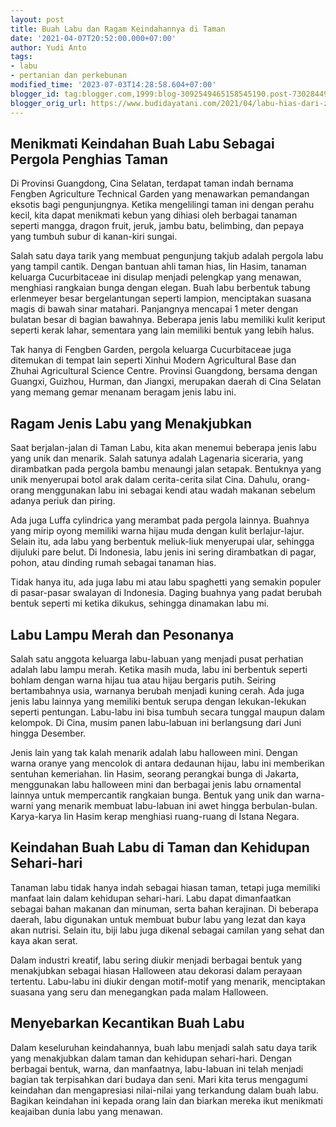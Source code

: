 ```yaml
---
layout: post
title: Buah Labu dan Ragam Keindahannya di Taman
date: '2021-04-07T20:52:00.000+07:00'
author: Yudi Anto
tags:
- labu
- pertanian dan perkebunan
modified_time: '2023-07-03T14:28:58.604+07:00'
blogger_id: tag:blogger.com,1999:blog-3092549465158545190.post-7302844965583138143
blogger_orig_url: https://www.budidayatani.com/2021/04/labu-hias-dari-zhongsan-sampai-istana.html
---
```


<h2>Menikmati Keindahan Buah Labu Sebagai Pergola Penghias Taman</h2><p>Di Provinsi Guangdong, Cina Selatan, terdapat taman indah bernama Fengben Agriculture Technical Garden yang menawarkan pemandangan eksotis bagi pengunjungnya. Ketika mengelilingi taman ini dengan perahu kecil, kita dapat menikmati kebun yang dihiasi oleh berbagai tanaman seperti mangga, dragon fruit, jeruk, jambu batu, belimbing, dan pepaya yang tumbuh subur di kanan-kiri sungai.</p><p>Salah satu daya tarik yang membuat pengunjung takjub adalah pergola labu yang tampil cantik. Dengan bantuan ahli taman hias, Iin Hasim, tanaman keluarga Cucurbitaceae ini disulap menjadi pelengkap yang menawan, menghiasi rangkaian bunga dengan elegan. Buah labu berbentuk tabung erlenmeyer besar bergelantungan seperti lampion, menciptakan suasana magis di bawah sinar matahari. Panjangnya mencapai 1 meter dengan bulatan besar di bagian bawahnya. Beberapa jenis labu memiliki kulit keriput seperti kerak lahar, sementara yang lain memiliki bentuk yang lebih halus.</p><p>Tak hanya di Fengben Garden, pergola keluarga Cucurbitaceae juga ditemukan di tempat lain seperti Xinhui Modern Agricultural Base dan Zhuhai Agricultural Science Centre. Provinsi Guangdong, bersama dengan Guangxi, Guizhou, Hurman, dan Jiangxi, merupakan daerah di Cina Selatan yang memang gemar menanam beragam jenis labu ini.</p><h2>Ragam Jenis Labu yang Menakjubkan</h2><p>Saat berjalan-jalan di Taman Labu, kita akan menemui beberapa jenis labu yang unik dan menarik. Salah satunya adalah Lagenaria siceraria, yang dirambatkan pada pergola bambu menaungi jalan setapak. Bentuknya yang unik menyerupai botol arak dalam cerita-cerita silat Cina. Dahulu, orang-orang menggunakan labu ini sebagai kendi atau wadah makanan sebelum adanya periuk dan piring.</p><p>Ada juga Luffa cylindrica yang merambat pada pergola lainnya. Buahnya yang mirip oyong memiliki warna hijau muda dengan kulit berlajur-lajur. Selain itu, ada labu yang berbentuk meliuk-liuk menyerupai ular, sehingga dijuluki pare belut. Di Indonesia, labu jenis ini sering dirambatkan di pagar, pohon, atau dinding rumah sebagai tanaman hias.</p><p>Tidak hanya itu, ada juga labu mi atau labu spaghetti yang semakin populer di pasar-pasar swalayan di Indonesia. Daging buahnya yang padat berubah bentuk seperti mi ketika dikukus, sehingga dinamakan labu mi.</p><h2>Labu Lampu Merah dan Pesonanya</h2><p>Salah satu anggota keluarga labu-labuan yang menjadi pusat perhatian adalah labu lampu merah. Ketika masih muda, labu ini berbentuk seperti bohlam dengan warna hijau tua atau hijau bergaris putih. Seiring bertambahnya usia, warnanya berubah menjadi kuning cerah. Ada juga jenis labu lainnya yang memiliki bentuk serupa dengan lekukan-lekukan seperti pentungan. Labu-labu ini bisa tumbuh secara tunggal maupun dalam kelompok. Di Cina, musim panen labu-labuan ini berlangsung dari Juni hingga Desember.</p><p>Jenis lain yang tak kalah menarik adalah labu halloween mini. Dengan warna oranye yang mencolok di antara dedaunan hijau, labu ini memberikan sentuhan kemeriahan. Iin Hasim, seorang perangkai bunga di Jakarta, menggunakan labu halloween mini dan berbagai jenis labu ornamental lainnya untuk mempercantik rangkaian bunga. Bentuk yang unik dan warna-warni yang menarik membuat labu-labuan ini awet hingga berbulan-bulan. Karya-karya Iin Hasim kerap menghiasi ruang-ruang di Istana Negara.</p><h2>Keindahan Buah Labu di Taman dan Kehidupan Sehari-hari</h2><p>Tanaman labu tidak hanya indah sebagai hiasan taman, tetapi juga memiliki manfaat lain dalam kehidupan sehari-hari. Labu dapat dimanfaatkan sebagai bahan makanan dan minuman, serta bahan kerajinan. Di beberapa daerah, labu digunakan untuk membuat bubur labu yang lezat dan kaya akan nutrisi. Selain itu, biji labu juga dikenal sebagai camilan yang sehat dan kaya akan serat.</p><p>Dalam industri kreatif, labu sering diukir menjadi berbagai bentuk yang menakjubkan sebagai hiasan Halloween atau dekorasi dalam perayaan tertentu. Labu-labu ini diukir dengan motif-motif yang menarik, menciptakan suasana yang seru dan menegangkan pada malam Halloween.</p><h2>Menyebarkan Kecantikan Buah Labu</h2><p>Dalam keseluruhan keindahannya, buah labu menjadi salah satu daya tarik yang menakjubkan dalam taman dan kehidupan sehari-hari. Dengan berbagai bentuk, warna, dan manfaatnya, labu-labuan ini telah menjadi bagian tak terpisahkan dari budaya dan seni. Mari kita terus mengagumi keindahan dan mengapresiasi nilai-nilai yang terkandung dalam buah labu. Bagikan keindahan ini kepada orang lain dan biarkan mereka ikut menikmati keajaiban dunia labu yang menawan.</p>